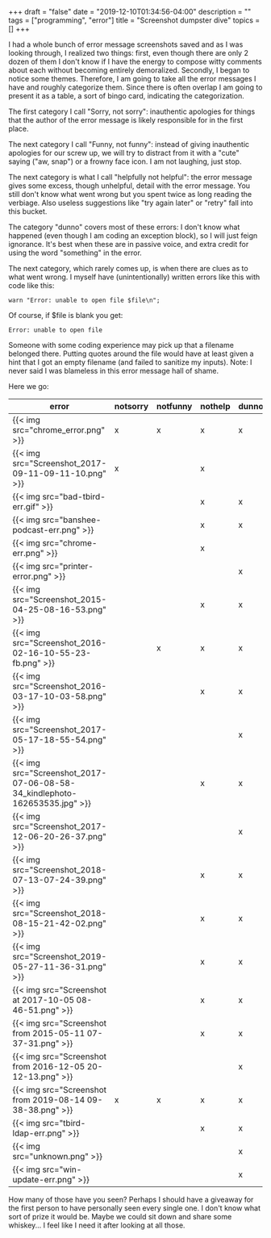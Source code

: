 +++
draft = "false"
date = "2019-12-10T01:34:56-04:00"
description = ""
tags = ["programming", "error"]
title = "Screenshot dumpster dive"
topics = []
+++

I had a whole bunch of error message screenshots saved and as I was looking through, I realized two things: first, even though there are only 2 dozen of them I don't know if I have the energy to compose witty comments about each without becoming entirely demoralized.  Secondly, I began to notice some themes.  Therefore, I am going to take all the error messages I have and roughly categorize them.  Since there is often overlap I am going to present it as a table, a sort of bingo card, indicating the categorization.

The first category I call "Sorry, not sorry": inauthentic apologies for things that the author of the error message is likely responsible for in the first place.

The next category I call "Funny, not funny": instead of giving inauthentic apologies for our screw up, we will try to distract from it with a "cute" saying ("aw, snap") or a frowny face icon.  I am not laughing, just stop.

The next category is what I call "helpfully not helpful":  the error message gives some excess, though unhelpful, detail with the error message.  You still don't know what went wrong but you spent twice as long reading the verbiage.  Also useless suggestions like "try again later" or "retry" fall into this bucket.

The category "dunno" covers most of these errors:  I don't know what happened (even though I am coding an exception block), so I will just feign ignorance.  It's best when these are in passive voice, and extra credit for using the word "something" in the error.

The next category, which rarely comes up, is when there are clues as to what went wrong.  I myself have (unintentionally) written errors like this with code like this:

`warn "Error: unable to open file $file\n";`

Of course, if $file is blank you get:

`Error: unable to open file`

Someone with some coding experience may pick up that a filename belonged there.  Putting quotes around the file would have at least given a hint that I got an empty filename (and failed to sanitize my inputs).  Note: I never said I was blameless in this error message hall of shame.

Here we go:

  error | notsorry | notfunny | nothelp | dunno | clues
--------|----------|----------|---------|-------|-------
{{< img src="chrome_error.png" >}}                        |x|x|x|x|
{{< img src="Screenshot_2017-09-11-09-11-10.png" >}}      |x| |x| |
{{< img src="bad-tbird-err.gif" >}}                       | | |x|x|
{{< img src="banshee-podcast-err.png" >}}                 | | |x|x|
{{< img src="chrome-err.png" >}}                          | | |x| |x
{{< img src="printer-error.png" >}}                       | | | |x|
{{< img src="Screenshot_2015-04-25-08-16-53.png" >}}      | | |x|x|
{{< img src="Screenshot_2016-02-16-10-55-23-fb.png" >}}   | |x|x|x|
{{< img src="Screenshot_2016-03-17-10-03-58.png" >}}      | | |x|x|
{{< img src="Screenshot_2017-05-17-18-55-54.png" >}}      | | | |x|
{{< img src="Screenshot_2017-07-06-08-58-34_kindlephoto-162653535.jpg" >}} | | |x|x|
{{< img src="Screenshot_2017-12-06-20-26-37.png" >}}      | | | |x|
{{< img src="Screenshot_2018-07-13-07-24-39.png" >}}      | | |x|x|
{{< img src="Screenshot_2018-08-15-21-42-02.png" >}}      | | |x|x|
{{< img src="Screenshot_2019-05-27-11-36-31.png" >}}      | | |x|x|
{{< img src="Screenshot at 2017-10-05 08-46-51.png" >}}   | | |x|x|
{{< img src="Screenshot from 2015-05-11 07-37-31.png" >}} | | |x|x|
{{< img src="Screenshot from 2016-12-05 20-12-13.png" >}} | | | |x|x
{{< img src="Screenshot from 2019-08-14 09-38-38.png" >}} |x|x|x|x|
{{< img src="tbird-ldap-err.png" >}}                      | | |x|x|
{{< img src="unknown.png" >}}                             | | | |x|
{{< img src="win-update-err.png" >}}                      | | | |x|

How many of those have you seen?  Perhaps I should have a giveaway for the first person to have personally seen every single one.  I don't know what sort of prize it would be.  Maybe we could sit down and share some whiskey... I feel like I need it after looking at all those.
